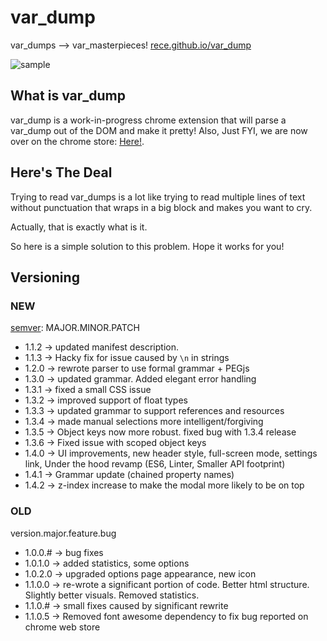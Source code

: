 # var_dump

var_dumps --> var_masterpieces!
[rece.github.io/var_dump](http://rece.github.io/var_dump/)

![sample](https://cloud.githubusercontent.com/assets/1691316/20464548/aca2261e-aefd-11e6-8f81-0abba3357a03.gif)

## What is var_dump

var_dump is a work-in-progress chrome extension that will parse a var_dump out of the DOM and make it pretty!
Also, Just FYI, we are now over on the chrome store: [Here!](https://chrome.google.com/webstore/detail/varmasterpiece/chfhddogiigmfpkcmgfpolalagdcamkl).

## Here's The Deal

Trying to read var_dumps is a lot like trying to read multiple lines of text without punctuation that wraps in a big block and makes you want to cry.

Actually, that is exactly what is it.

So here is a simple solution to this problem. Hope it works for you!

## Versioning

### NEW
[semver](http://semver.org/): MAJOR.MINOR.PATCH

* 1.1.2 -> updated manifest description.
* 1.1.3 -> Hacky fix for issue caused by `\n` in strings
* 1.2.0 -> rewrote parser to use formal grammar + PEGjs
* 1.3.0 -> updated grammar. Added elegant error handling
* 1.3.1 -> fixed a small CSS issue
* 1.3.2 -> improved support of float types
* 1.3.3 -> updated grammar to support references and resources
* 1.3.4 -> made manual selections more intelligent/forgiving
* 1.3.5 -> Object keys now more robust. fixed bug with 1.3.4 release
* 1.3.6 -> Fixed issue with scoped object keys
* 1.4.0 -> UI improvements, new header style, full-screen mode, settings link,
           Under the hood revamp (ES6, Linter, Smaller API footprint)
* 1.4.1 -> Grammar update (chained property names)
* 1.4.2 -> z-index increase to make the modal more likely to be on top

### OLD
version.major.feature.bug

* 1.0.0.# -> bug fixes
* 1.0.1.0 -> added statistics, some options
* 1.0.2.0 -> upgraded options page appearance, new icon
* 1.1.0.0 -> re-wrote a significant portion of code. Better html structure. Slightly better visuals. Removed statistics.
* 1.1.0.# -> small fixes caused by significant rewrite
* 1.1.0.5 -> Removed font awesome dependency to fix bug reported on chrome web store


